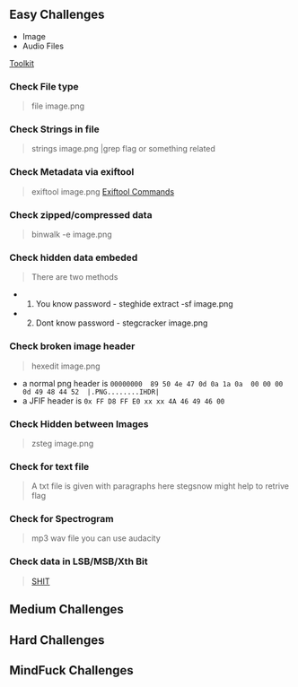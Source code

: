 ## Easy Challenges
- Image
- Audio Files

[Toolkit](https://github.com/DominicBreuker/stego-toolkit)

### Check File type               
> file image.png
### Check Strings in file         
> strings image.png |grep flag or something related
### Check Metadata via exiftool   
> exiftool image.png  [Exiftool Commands](https://ninedegreesbelow.com/photography/exiftool-commands.html)
### Check zipped/compressed data  
> binwalk -e image.png  
### Check hidden data embeded     
> There are two methods
* 1) You know password - steghide extract -sf image.png 
* 2) Dont know password - stegcracker image.png
### Check broken image header     
> hexedit image.png  
* a normal png header is ```00000000  89 50 4e 47 0d 0a 1a 0a  00 00 00 0d 49 48 44 52  |.PNG........IHDR|```
* a JFIF header is       ``` 0x FF D8 FF E0 xx xx 4A 46 49 46 00 ```   

### Check Hidden between Images   
> zsteg image.png
### Check for text file           
> A txt file is given with paragraphs here stegsnow might help to retrive flag
### Check for Spectrogram         
> mp3 wav file you can use audacity
### Check data in LSB/MSB/Xth Bit 
> [SHIT](https://github.com/qll/shit) 


## Medium Challenges

## Hard Challenges

## MindFuck Challenges
